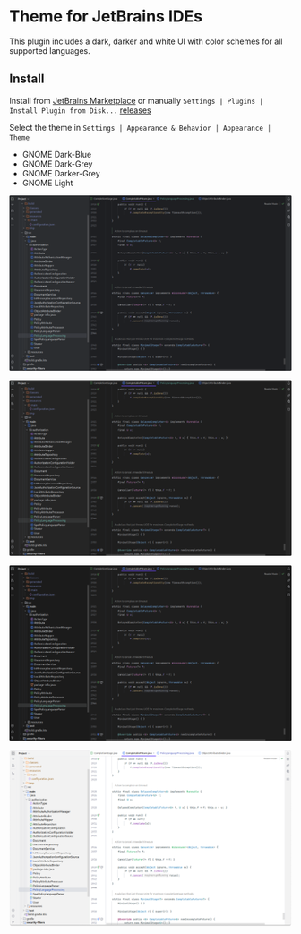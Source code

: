 # Theme for JetBrains IDEs

This plugin includes a dark, darker and white UI with color schemes for all supported languages.

## Install

Install from [JetBrains Marketplace](https://plugins.jetbrains.com/plugin/24554-gnome-theme) or manually `Settings | Plugins | Install Plugin from Disk...` [releases](https://github.com/KarenTorosyan/intellij-ide-gnome-theme-plugin/releases)

Select the theme in `Settings | Appearance & Behavior | Appearance | Theme`

- GNOME Dark-Blue
- GNOME Dark-Grey
- GNOME Darker-Grey
- GNOME Light

![Gnome R2 Dark-Blue](screenshots/dark-blue.png)

![Gnome R2 Dark-Grey](screenshots/dark-grey.png)

![Gnome R2 Darker-Grey](screenshots/darker-grey.png)

![Gnome R2 Light](screenshots/light.png)
